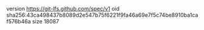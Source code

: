 version https://git-lfs.github.com/spec/v1
oid sha256:43ca498437b8089d2e547b75f6221f9fa46a69e7f5c74be8910ba1caf576b46a
size 18087
